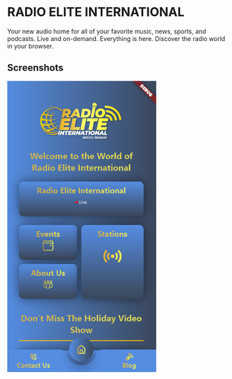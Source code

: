 # RADIO ELITE INTERNATIONAL

Your new audio home for all of your favorite music, news, sports, and podcasts.
Live and on-demand. Everything is here. Discover the radio world in your browser.

## Screenshots

![alt text](https://github.com/mrjthedifferent/radio_elite/blob/master/screenshots/Screenshot%202021-11-22%20120028.png)

